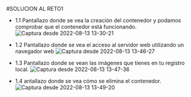 #SOLUCION AL RETO1

- 1.1 Pantallazo donde se vea la creación del contenedor y podamos comprobar que el contenedor está funcionando.
![Captura desde 2022-08-13 13-30-21](https://user-images.githubusercontent.com/96741070/184504269-bc9f0223-7730-4c79-b589-837494e9eb9d.png)

- 1.2 Pantallazo donde se vea el acceso al servidor web utilizando un navegador web
![Captura desde 2022-08-13 13-46-27](https://user-images.githubusercontent.com/96741070/184504276-35f93bbb-9950-4de7-9af2-7d7f5004274d.png)

- 1.3 Pantallazo donde se vean las imágenes que tienes en tu registro local.
![Captura desde 2022-08-13 13-47-36](https://user-images.githubusercontent.com/96741070/184504280-2eb30213-897b-470e-9b71-2f8fcb511850.png)

- 1.4 antallazo donde se vea cómo se elimina el contenedor.
![Captura desde 2022-08-13 13-49-20](https://user-images.githubusercontent.com/96741070/184504284-491ffbc6-8641-4f29-b753-5d35ff20418b.png)

